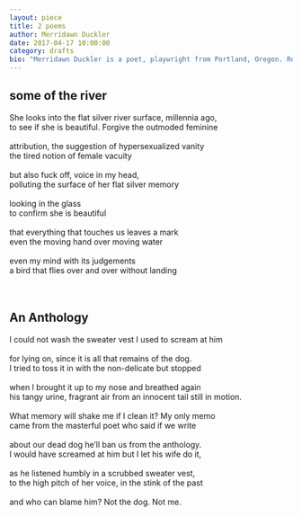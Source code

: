 ```yaml
---
layout: piece
title: 2 poems
author: Merridawn Duckler
date: 2017-04-17 10:00:00
category: drafts
bio: "Merridawn Duckler is a poet, playwright from Portland, Oregon. Recent poetry in TAB: Journal of Poetry and Poetics (best of the web nomination), Otis Nebula, Rogue Agent, The Offing, Unbroken Journal, TXTOBJX, Birds Piled Loosely, forthcoming Blue Lyra, Free State Review, Crab Creek Review, Literary Orphan, Rose Red Review, Dunes Review, inter/rupture. Runner-up for the poetry residency at the Arizona Poetry Center, judged by Farid Matuk. Finalist at Center for Book Arts and Tupelo Press. Finalist 2016 Sozoplo Fiction Fellowship. Fellowships/awards: Writers@Work, NEA, Yaddo, Squaw Valley, SLS in St. Petersburg, Russia, Southampton Poetry Conference, others. She’s an editor at Narrative and the international philosophy journal Evental Aesthetics."
---
```

<h2>some of the river</h2>

She looks into the flat silver river surface, millennia ago,<br>
to see if she is beautiful. Forgive the outmoded feminine<br><br>
attribution, the suggestion of hypersexualized vanity<br>
the tired notion of female vacuity <br><br>
but also fuck off, voice in my head,<br>
polluting the surface of her flat silver memory <br><br>
looking in the glass<br>
to confirm she is beautiful<br><br>
that everything that touches us leaves a mark<br>
even the moving hand over moving water<br><br>
even my mind with its judgements<br>
a bird that flies over and over without landing<br><br><br>

<h2>An Anthology</h2>

I could not wash the sweater vest I used to scream at him<br><br>
for lying on, since it is all that remains of the dog.<br>
I tried to toss it in with the non-delicate but stopped<br><br>
when I brought it up to my nose and breathed again  <br>
his tangy urine, fragrant air from an innocent tail still in motion.<br><br>
What memory will shake me if I clean it? My only memo <br>
came from the masterful poet who said if we write<br><br>
about our dead dog he’ll ban us from the anthology. <br>
I would have screamed at him but I let his wife do it, <br><br>
as he listened humbly in a scrubbed sweater vest,<br>
to the high pitch of her voice, in the stink of the past <br><br>
and who can blame him? Not the dog. Not me.<br>
